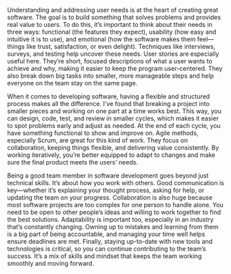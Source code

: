 Understanding and addressing user needs is at the heart of creating great software. The goal is to build something that solves problems and provides real value to users. To do this, it’s important to think about their needs in three ways: functional (the features they expect), usability (how easy and intuitive it is to use), and emotional (how the software makes them feel—things like trust, satisfaction, or even delight). Techniques like interviews, surveys, and testing help uncover these needs. User stories are especially useful here. They’re short, focused descriptions of what a user wants to achieve and why, making it easier to keep the program user-centered. They also break down big tasks into smaller, more manageable steps and help everyone on the team stay on the same page.

When it comes to developing software, having a flexible and structured process makes all the difference. I’ve found that breaking a project into smaller pieces and working on one part at a time works best. This way, you can design, code, test, and review in smaller cycles, which makes it easier to spot problems early and adjust as needed. At the end of each cycle, you have something functional to show and improve on. Agile methods, especially Scrum, are great for this kind of work. They focus on collaboration, keeping things flexible, and delivering value consistently. By working iteratively, you’re better equipped to adapt to changes and make sure the final product meets the users’ needs.

Being a good team member in software development goes beyond just technical skills. It’s about how you work with others. Good communication is key—whether it’s explaining your thought process, asking for help, or updating the team on your progress. Collaboration is also huge because most software projects are too complex for one person to handle alone. You need to be open to other people’s ideas and willing to work together to find the best solutions. Adaptability is important too, especially in an industry that’s constantly changing. Owning up to mistakes and learning from them is a big part of being accountable, and managing your time well helps ensure deadlines are met. Finally, staying up-to-date with new tools and technologies is critical, so you can continue contributing to the team’s success. It’s a mix of skills and mindset that keeps the team working smoothly and moving forward.
